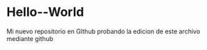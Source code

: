 Hello--World
============

Mi nuevo repositorio en GIthub
probando la edicion de este archivo mediante github
